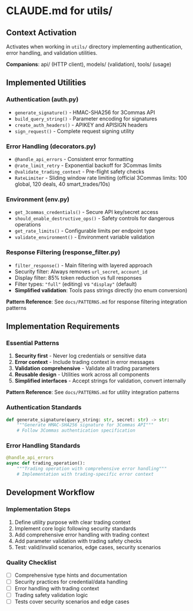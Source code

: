 # CLAUDE.md for utils/

## Context Activation
Activates when working in `utils/` directory implementing authentication, error handling, and validation utilities.

**Companions**: api/ (HTTP client), models/ (validation), tools/ (usage)

## Implemented Utilities

### Authentication (auth.py)
- `generate_signature()` - HMAC-SHA256 for 3Commas API
- `build_query_string()` - Parameter encoding for signatures
- `create_auth_headers()` - APIKEY and APISIGN headers
- `sign_request()` - Complete request signing utility

### Error Handling (decorators.py)
- `@handle_api_errors` - Consistent error formatting
- `@rate_limit_retry` - Exponential backoff for 3Commas limits
- `@validate_trading_context` - Pre-flight safety checks
- `RateLimiter` - Sliding window rate limiting (official 3Commas limits: 100 global, 120 deals, 40 smart_trades/10s)

### Environment (env.py)
- `get_3commas_credentials()` - Secure API key/secret access
- `should_enable_destructive_ops()` - Safety controls for dangerous operations
- `get_rate_limits()` - Configurable limits per endpoint type
- `validate_environment()` - Environment variable validation

### Response Filtering (response_filter.py)
- `filter_response()` - Main filtering with layered approach
- Security filter: Always removes `url_secret`, `account_id`
- Display filter: 85% token reduction vs full responses
- Filter types: `"full"` (editing) vs `"display"` (default)
- **Simplified validation**: Tools pass strings directly (no enum conversion)

**Pattern Reference**: See `docs/PATTERNS.md` for response filtering integration patterns

## Implementation Requirements

### Essential Patterns
1. **Security first** - Never log credentials or sensitive data
2. **Error context** - Include trading context in error messages
3. **Validation comprehensive** - Validate all trading parameters
4. **Reusable design** - Utilities work across all components
5. **Simplified interfaces** - Accept strings for validation, convert internally

**Pattern Reference**: See `docs/PATTERNS.md` for utility integration patterns

### Authentication Standards
```python
def generate_signature(query_string: str, secret: str) -> str:
    """Generate HMAC-SHA256 signature for 3Commas API"""
    # Follow 3Commas authentication specification
```

### Error Handling Standards
```python
@handle_api_errors
async def trading_operation():
    """Trading operation with comprehensive error handling"""
    # Implementation with trading-specific error context
```

## Development Workflow

### Implementation Steps
1. Define utility purpose with clear trading context
2. Implement core logic following security standards
3. Add comprehensive error handling with trading context
4. Add parameter validation with trading safety checks
5. Test: valid/invalid scenarios, edge cases, security scenarios

### Quality Checklist
- [ ] Comprehensive type hints and documentation
- [ ] Security practices for credential/data handling
- [ ] Error handling with trading context
- [ ] Trading safety validation logic
- [ ] Tests cover security scenarios and edge cases
